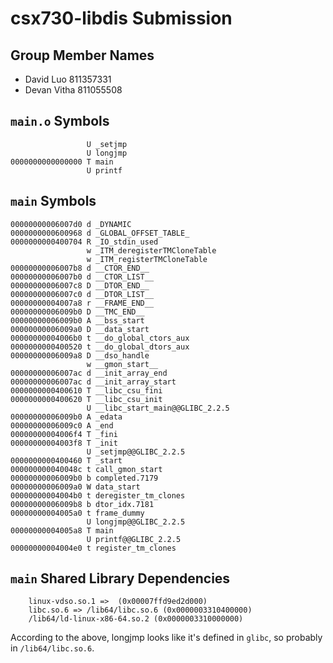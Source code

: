 # csx730-libdis Submission

## Group Member Names

* David Luo 811357331
* Devan Vitha 811055508

## `main.o` Symbols

```
                 U _setjmp
                 U longjmp
0000000000000000 T main
                 U printf
```

## `main` Symbols

```
00000000006007d0 d _DYNAMIC
0000000000600968 d _GLOBAL_OFFSET_TABLE_
0000000000400704 R _IO_stdin_used
                 w _ITM_deregisterTMCloneTable
                 w _ITM_registerTMCloneTable
00000000006007b8 d __CTOR_END__
00000000006007b0 d __CTOR_LIST__
00000000006007c8 D __DTOR_END__
00000000006007c0 d __DTOR_LIST__
00000000004007a8 r __FRAME_END__
00000000006009b0 D __TMC_END__
00000000006009b0 A __bss_start
00000000006009a0 D __data_start
00000000004006b0 t __do_global_ctors_aux
0000000000400520 t __do_global_dtors_aux
00000000006009a8 D __dso_handle
                 w __gmon_start__
00000000006007ac d __init_array_end
00000000006007ac d __init_array_start
0000000000400610 T __libc_csu_fini
0000000000400620 T __libc_csu_init
                 U __libc_start_main@@GLIBC_2.2.5
00000000006009b0 A _edata
00000000006009c0 A _end
00000000004006f4 T _fini
00000000004003f8 T _init
                 U _setjmp@@GLIBC_2.2.5
0000000000400460 T _start
000000000040048c t call_gmon_start
00000000006009b0 b completed.7179
00000000006009a0 W data_start
00000000004004b0 t deregister_tm_clones
00000000006009b8 b dtor_idx.7181
00000000004005a0 t frame_dummy
                 U longjmp@@GLIBC_2.2.5
00000000004005a8 T main
                 U printf@@GLIBC_2.2.5
00000000004004e0 t register_tm_clones
```

## `main` Shared Library Dependencies

```
	linux-vdso.so.1 =>  (0x00007ffd9ed2d000)
	libc.so.6 => /lib64/libc.so.6 (0x0000003310400000)
	/lib64/ld-linux-x86-64.so.2 (0x0000003310000000)
```

According to the above, longjmp looks like it's defined in `glibc`, so probably in `/lib64/libc.so.6`.
